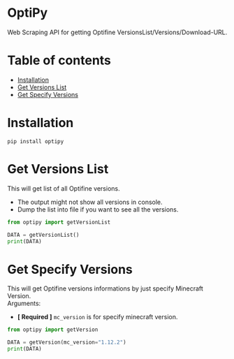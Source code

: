 # OptiPy
Web Scraping API for getting Optifine VersionsList/Versions/Download-URL.
# Table of contents
- [Installation](#installation)
- [Get Versions List](#get-versions-list)
- [Get Specify Versions](#get-specify-versions)
# Installation
```
pip install optipy
```
# Get Versions List
This will get list of all Optifine versions.
- The output might not show all versions in console.
- Dump the list into file if you want to see all the versions.
```python
from optipy import getVersionList

DATA = getVersionList()
print(DATA)
```
# Get Specify Versions
This will get Optifine versions informations by just specify Minecraft Version.  
Arguments: 
- **[ Required ]** `mc_version` is for specify minecraft version.
```python
from optipy import getVersion

DATA = getVersion(mc_version="1.12.2")
print(DATA)
```